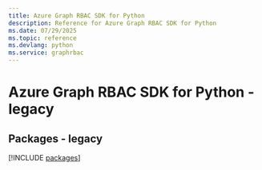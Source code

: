 ```yaml
---
title: Azure Graph RBAC SDK for Python
description: Reference for Azure Graph RBAC SDK for Python
ms.date: 07/29/2025
ms.topic: reference
ms.devlang: python
ms.service: graphrbac
---
```

# Azure Graph RBAC SDK for Python - legacy
## Packages - legacy
[!INCLUDE [packages](graph-rbac-index.md)]